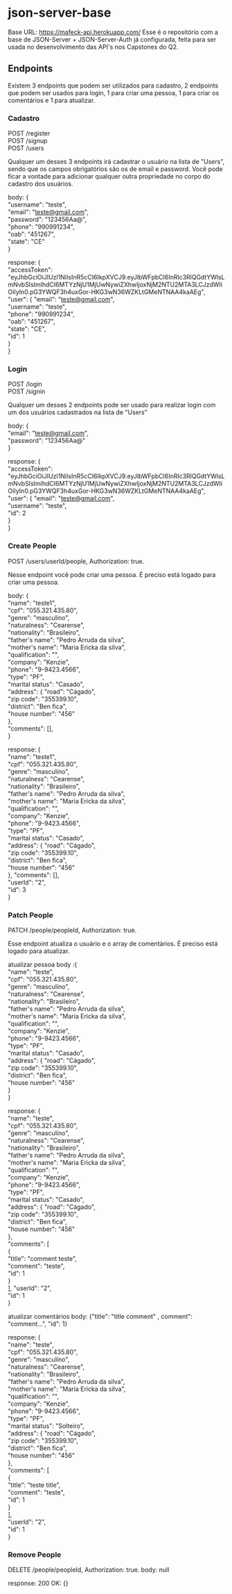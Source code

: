 # json-server-base

Base URL: https://mafeck-api.herokuapp.com/
Esse é o repositório com a base de JSON-Server + JSON-Server-Auth já configurada, feita para ser usada no desenvolvimento das API's nos Capstones do Q2.

## Endpoints

Existem 3 endpoints que podem ser utilizados para cadastro, 2 endpoints que podem ser usados para login, 1 para criar uma pessoa, 1 para criar os comentários e 1 para atualizar.

### Cadastro

POST /register <br/>
POST /signup <br/>
POST /users

Qualquer um desses 3 endpoints irá cadastrar o usuário na lista de "Users", sendo que os campos obrigatórios são os de email e password.
Você pode ficar a vontade para adicionar qualquer outra propriedade no corpo do cadastro dos usuários.

body: {<br/>
	"username": "teste",<br/>
	"email": "teste@gmail.com",<br/>
	"password": "123456Aa@",<br/>
	"phone": "990991234",<br/>
	"oab": "451267",<br/>
	"state": "CE"<br/>
       }

response: {<br/>
              "accessToken": "eyJhbGciOiJIUzI1NiIsInR5cCI6IkpXVCJ9.eyJlbWFpbCI6InRlc3RlQGdtYWlsLmNvbSIsImlhdCI6MTYzNjU1MjUwNywiZXhwIjoxNjM2NTU2MTA3LCJzdWIiOiIyIn0.pG3YWQF3h4uxGor-HKG3wN36WZKLtGMeNTNAA4kaAEg",<br/>
              "user": {
                "email": "teste@gmail.com",<br/>
                "username": "teste",<br/>
		"phone": "990991234",<br/>
	        "oab": "451267",<br/>
	        "state": "CE",<br/>
                "id": 1<br/>
              }<br/>
            }

### Login

POST /login <br/>
POST /signin

Qualquer um desses 2 endpoints pode ser usado para realizar login com um dos usuários cadastrados na lista de "Users"

body: {<br/>
        "email": "teste@gmail.com",<br/>
        "password": "123456Aa@"<br/>
        }

response: {<br/>
              "accessToken": "eyJhbGciOiJIUzI1NiIsInR5cCI6IkpXVCJ9.eyJlbWFpbCI6InRlc3RlQGdtYWlsLmNvbSIsImlhdCI6MTYzNjU1MjUwNywiZXhwIjoxNjM2NTU2MTA3LCJzdWIiOiIyIn0.pG3YWQF3h4uxGor-HKG3wN36WZKLtGMeNTNAA4kaAEg",<br/>
              "user": {
                "email": "teste@gmail.com",<br/>
                "username": "teste",<br/>
                "id": 2<br/>
              }<br/>
            }

### Create People

POST /users/userId/people, Authorization: true.

Nesse endpoint você pode criar uma pessoa. É preciso está logado para criar uma pessoa.

body: {<br/>
      "name": "teste1",<br/>
      "cpf": "055.321.435.80",<br/>
      "genre": "masculíno",<br/>
      "naturalness": "Cearense",<br/>
      "nationality": "Brasileiro",<br/>
      "father's name": "Pedro Arruda da silva",<br/>
      "mother's name": "Maria Ericka da silva",<br/>
      "qualification": "",<br/>
      "company": "Kenzie",<br/>
      "phone": "9-9423.4566",<br/>
      "type": "PF",<br/>
      "marital status": "Casado",<br/>
      "address": {
        "road": "Cágado",<br/>
        "zip code": "355399.10",<br/>
        "district": "Ben fica",<br/>
        "house number": "456"<br/>
      },<br/>
      "comments": [],<br/>
    }

response: {<br/>
          "name": "teste1",<br/>
          "cpf": "055.321.435.80",<br/>
          "genre": "masculíno",<br/>
          "naturalness": "Cearense",<br/>
          "nationality": "Brasileiro",<br/>
          "father's name": "Pedro Arruda da silva",<br/>
          "mother's name": "Maria Ericka da silva",<br/>
          "qualification": "",<br/>
          "company": "Kenzie",<br/>
          "phone": "9-9423.4566",<br/>
          "type": "PF",<br/>
          "marital status": "Casado",<br/>
          "address": {
            "road": "Cágado",<br/>
            "zip code": "355399.10",<br/>
            "district": "Ben fica",<br/>
            "house number": "456"<br/>
          },
          "comments": [],<br/>
          "userId": "2",<br/>
          "id": 3<br/>
        }

### Patch People

PATCH /people/peopleId, Authorization: true.

Esse endpoint atualiza o usuário e o array de comentários. É preciso está logado para atualizar.

atualizar pessoa
body :{<br/>
        "name": "teste",<br/>
        "cpf": "055.321.435.80",<br/>
        "genre": "masculíno",<br/>
        "naturalness": "Cearense",<br/>
        "nationality": "Brasileiro",<br/>
        "father's name": "Pedro Arruda da silva",<br/>
        "mother's name": "Maria Ericka da silva",<br/>
        "qualification": "",<br/>
        "company": "Kenzie",<br/>
        "phone": "9-9423.4566",<br/>
        "type": "PF",<br/>
        "marital status": "Casado",<br/>
        "address": {
            "road": "Cágado",<br/>
            "zip code": "355399.10",<br/>
            "district": "Ben fica",<br/>
            "house number": "456"<br/>
        }<br/>
    }
    
response: {<br/>
          "name": "teste",<br/>
          "cpf": "055.321.435.80",<br/>
          "genre": "masculíno",<br/>
          "naturalness": "Cearense",<br/>
          "nationality": "Brasileiro",<br/>
          "father's name": "Pedro Arruda da silva",<br/>
          "mother's name": "Maria Ericka da silva",<br/>
          "qualification": "",<br/>
          "company": "Kenzie",<br/>
          "phone": "9-9423.4566",<br/>
          "type": "PF",<br/>
          "marital status": "Casado",<br/>
          "address": {
            "road": "Cágado",<br/>
            "zip code": "355399.10",<br/>
            "district": "Ben fica",<br/>
            "house number": "456"<br/>
          },<br/>
          "comments": [<br/>
            {<br/>
	      "title": "comment teste",<br/>
              "comment": "teste",<br/>
              "id": 1<br/>
            }<br/>
          ],
          "userId": "2",<br/>
          "id": 1<br/>
        } 

atualizar comentários
body: {"title": "title comment" , comment": "comment...", "id": 1}

response: {<br/>
          "name": "teste",<br/>
          "cpf": "055.321.435.80",<br/>
          "genre": "masculíno",<br/>
          "naturalness": "Cearense",<br/>
          "nationality": "Brasileiro",<br/>
          "father's name": "Pedro Arruda da silva",<br/>
          "mother's name": "Maria Ericka da silva",<br/>
          "qualification": "",<br/>
          "company": "Kenzie",<br/>
          "phone": "9-9423.4566",<br/>
          "type": "PF",<br/>
          "marital status": "Solteiro",<br/>
          "address": {
            "road": "Cágado",<br/>
            "zip code": "355399.10",<br/>
            "district": "Ben fica",<br/>
            "house number": "456"<br/>
          },<br/>
          "comments": [<br/>
            {<br/>
	      "title": "teste title",<br/>
              "comment": "teste",<br/>
              "id": 1<br/>
            }<br/>
          ],<br/>
          "userId": "2",<br/>
          "id": 1<br/>
        }

### Remove People

DELETE /people/peopleId, Authorization: true.
body: null

response: 200 OK: {}
